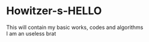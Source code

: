 # Howitzer-s-HELLO
This will contain my basic works, codes and algorithms
<br>
I am an useless brat
